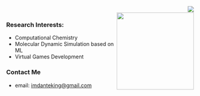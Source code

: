 <img align="right" src="https://github-readme-stats.vercel.app/api?username=DanteIoVeYou&show_icons=true&icon_color=CE1D2D&text_color=718096&bg_color=ffffff&hide_title=true" />
<br>
<img align="right" height = 207px weight = 1000px src="https://github-readme-stats.vercel.app/api/top-langs/?username=DanteIoVeYou&layout=compact&langs_count=8" />


### Research Interests:
- Computational Chemistry
- Molecular Dynamic Simulation based on ML
- Virtual Games Development

### Contact Me
- email: imdanteking@gmail.com

